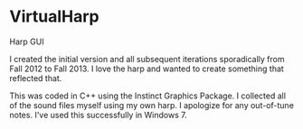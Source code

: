 VirtualHarp
===========

Harp GUI

I created the initial version and all subsequent iterations sporadically from Fall 2012 to Fall 2013. I love the harp and wanted to create something that reflected that.

This was coded in C++ using the Instinct Graphics Package. I collected all of the sound files myself using my own harp. I apologize for any out-of-tune notes. I've used this successfully in Windows 7.
